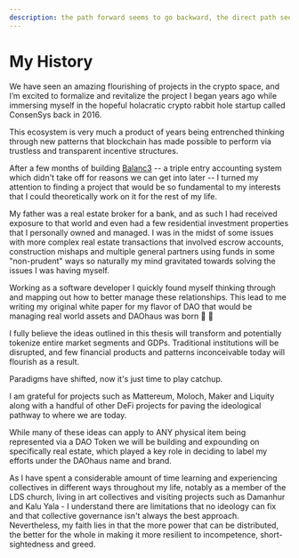 ```yaml
---
description: the path forward seems to go backward, the direct path seems long - Lao Tzu
---
```


# My History

We have seen an amazing flourishing of projects in the crypto space, and I’m excited to formalize and revitalize the project I began years ago while immersing myself in the hopeful holacratic crypto rabbit hole startup called ConsenSys back in 2016.

This ecosystem is very much a product of years being entrenched thinking through new patterns that blockchain has made possible to perform via trustless and transparent incentive structures.

After a few months of building [Balanc3](https://medium.com/@balanc3) -- a triple entry accounting system which didn't take off for reasons we can get into later -- I turned my attention to finding a project that would be so fundamental to my interests that I could theoretically work on it for the rest of my life.

My father was a real estate broker for a bank, and as such I had received exposure to that world and even had a few residential investment properties that I personally owned and managed.  I was in the midst of some issues with more complex real estate transactions that involved escrow accounts, construction mishaps and multiple general partners using funds in some "non-prudent" ways so naturally my mind gravitated towards solving the issues I was having myself.

Working as a software developer I quickly found myself thinking through and mapping out how to better manage these relationships.  This lead to me writing my original white paper for my flavor of DAO that would be managing real world assets and DAOhaus was born 🤗 🥳

I fully believe the ideas outlined in this thesis will transform and potentially tokenize entire market segments and GDPs. Traditional institutions will be disrupted, and few financial products and patterns inconceivable today will flourish as a result.

Paradigms have shifted, now it's just time to play catchup.&#x20;

I am grateful for projects such as Mattereum, Moloch, Maker and Liquity along with a handful of other DeFi projects for paving the ideological pathway to where we are today.

While many of these ideas can apply to ANY physical item being represented via a DAO Token we will be building and expounding on specifically real estate, which played a key role in deciding to label my efforts under the DAOhaus name and brand.

As I have spent a considerable amount of time learning and experiencing collectives in different ways throughout my life, notably as a member of the LDS church, living in art collectives and visiting projects such as Damanhur and Kalu Yala - I understand there are limitations that no ideology can fix and that collective governance isn't always the best approach. Nevertheless, my faith lies in that the more power that can be distributed, the better for the whole in making it more resilient to incompetence, short-sightedness and greed.&#x20;

